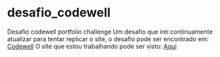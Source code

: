 # desafio_codewell
 Desafio codewell portfolio challenge
 Um desafio que irei continuamente atualizar para tentar replicar o site, o desafio pode ser encontrado em: <a href="https://www.codewell.cc/">Codewell</a>
 O site que estou trabalhando pode ser visto: <a href="desafio/index.html">Aqui</a>

